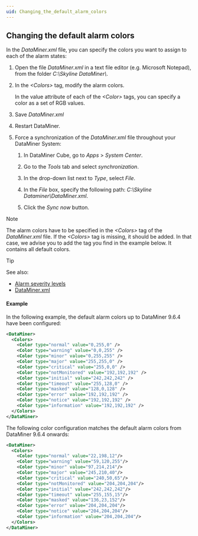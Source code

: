 ```yaml
---
uid: Changing_the_default_alarm_colors
---
```


## Changing the default alarm colors

In the *DataMiner.xml* file, you can specify the colors you want to assign to each of the alarm states:

1. Open the file *DataMiner.xml* in a text file editor (e.g. Microsoft Notepad), from the folder *C:\\Skyline DataMiner\\*.

2. In the *\<Colors>* tag, modify the alarm colors.

    In the value attribute of each of the *\<Color>* tags, you can specify a color as a set of RGB values.

3. Save *DataMiner.xml*

4. Restart DataMiner.

5. Force a synchronization of the *DataMiner.xml* file throughout your DataMiner System:

    1. In DataMiner Cube, go to *Apps* > *System Center*.

    2. Go to the *Tools* tab and select *synchronization*.

    3. In the drop-down list next to *Type*, select *File*.

    4. In the *File* box, specify the following path: *C:\\Skyline Dataminer\\DataMiner.xml*.

    5. Click the *Sync now* button.

> [!NOTE]
> The alarm colors have to be specified in the *\<Colors>* tag of the *DataMiner.xml* file. If the *\<Colors>* tag is missing, it should be added. In that case, we advise you to add the tag you find in the example below. It contains all default colors.

> [!TIP]
> See also:
> - [Alarm severity levels](Alarm_types.md#alarm-severity-levels)
> - [DataMiner.xml](xref:DataMiner_xml#dataminerxml)

#### Example

In the following example, the default alarm colors up to DataMiner 9.6.4 have been configured:

```xml
<DataMiner>
  <Colors>
    <Color type="normal" value="0,255,0" />
    <Color type="warning" value="0,0,255" />
    <Color type="minor" value="0,255,255" />
    <Color type="major" value="255,255,0" />
    <Color type="critical" value="255,0,0" />
    <Color type="notMonitored" value="192,192,192" />
    <Color type="initial" value="242,242,242" />
    <Color type="timeout" value="255,128,0" />
    <Color type="masked" value="128,0,128" />
    <Color type="error" value="192,192,192" />
    <Color type="notice" value="192,192,192" />
    <Color type="information" value="192,192,192" />
  </Colors>
</DataMiner>
```

The following color configuration matches the default alarm colors from DataMiner 9.6.4 onwards:

```xml
<DataMiner>
  <Colors>
    <Color type="normal" value="22,198,12"/>
    <Color type="warning" value="59,120,255"/>
    <Color type="minor" value="97,214,214"/>
    <Color type="major" value="245,210,40"/>
    <Color type="critical" value="240,50,65"/>
    <Color type="notMonitored" value="204,204,204"/>
    <Color type="initial" value="242,242,242"/>
    <Color type="timeout" value="255,155,15"/>
    <Color type="masked" value="136,23,152"/>
    <Color type="error" value="204,204,204"/>
    <Color type="notice" value="204,204,204"/>
    <Color type="information" value="204,204,204"/>
  </Colors>
</DataMiner>
```
